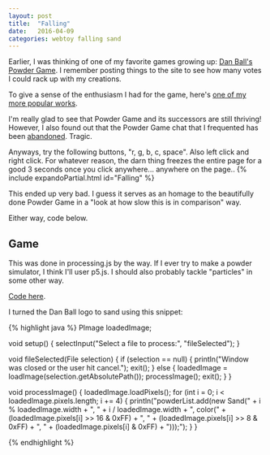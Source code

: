 ```yaml
---
layout: post
title:  "Falling"
date:   2016-04-09
categories: webtoy falling sand
---
```


Earlier, I was thinking of one of my favorite games growing up: [Dan Ball's Powder Game](http://dan-ball.jp/en/javagame/dust/). I remember posting things to the site to see how many votes I could rack up with my creations.

To give a sense of the enthusiasm I had for the game, here's [one of my more popular works](http://dan-ball.jp/en/javagame/dust/218608.html).

I'm really glad to see that Powder Game and its successors are still thriving! However, I also found out that the Powder Game chat that I frequented has been [abandoned](http://xat.com/1991roncampo). Tragic.

Anyways, try the following buttons, "r, g, b, c, space". Also left click and right click. For whatever reason, the darn thing freezes the entire page for a good 3 seconds once you click anywhere... anywhere on the page.. {% include expandoPartial.html id="Falling" %}

<script src="/processing/processing.js" type="text/javascript"></script>
<canvas id="Falling" class="expando-target" data-processing-sources="/processing/Falling.pde" width="500" height="500"> </canvas>

This ended up very bad. I guess it serves as an homage to the beautifully done Powder Game in a "look at how slow this is in comparison" way.

Either way, code below.

## Game

This was done in processing.js by the way. If I ever try to make a powder simulator, I think I'll user p5.js. I should also probably tackle "particles" in some other way.

[Code here](http://chilly.blue/processing/Falling.pde).

I turned the Dan Ball logo to sand using this snippet:

{% highlight java %}
PImage loadedImage;

void setup() {
  selectInput("Select a file to process:", "fileSelected");
}

void fileSelected(File selection) {
  if (selection == null) {
    println("Window was closed or the user hit cancel.");
    exit();
  } else {
    loadedImage = loadImage(selection.getAbsolutePath());
    processImage();
    exit();
  }
}

void processImage() {
  loadedImage.loadPixels();
  for (int i = 0; i < loadedImage.pixels.length; i += 4) {
    println("powderList.add(new Sand(" + i % loadedImage.width + ", " + i / loadedImage.width + ", color(" + (loadedImage.pixels[i] >> 16 & 0xFF) + ", " + (loadedImage.pixels[i] >> 8 & 0xFF) + ", " + (loadedImage.pixels[i] & 0xFF) + ")));");
  }
}

{% endhighlight %}

